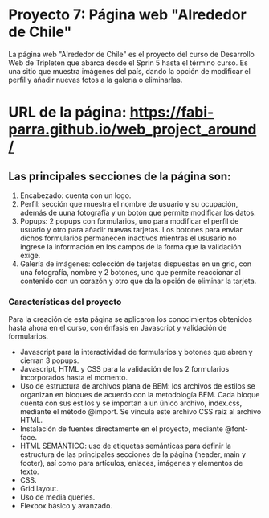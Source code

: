 # Proyecto 7: Página web "Alrededor de Chile"

La página web "Alrededor de Chile" es el proyecto del curso de Desarrollo Web de Tripleten que abarca desde el Sprin 5 hasta el término curso. Es una sitio que muestra imágenes del país, dando la opción de modificar el perfil y añadir nuevas fotos a la galería o eliminarlas.

# URL de la página: https://fabi-parra.github.io/web_project_around/

## Las principales secciones de la página son:

1. Encabezado: cuenta con un logo.
2. Perfil: sección que muestra el nombre de usuario y su ocupación, además de uuna fotografía y un botón que permite modificar los datos.
3. Popups: 2 popups con formularios, uno para modificar el perfil de usuario y otro para añadir nuevas tarjetas. Los botones para enviar dichos formularios permanecen inactivos mientras el ususario no ingrese la información en los campos de la forma que la validación exige. 
4. Galería de imágenes: colección de tarjetas dispuestas en un grid, con una fotografía, nombre y 2 botones, uno que permite reaccionar al contenido con un corazón y otro que da la opción de eliminar la tarjeta.

### Características del proyecto

Para la creación de esta página se aplicaron los conocimientos obtenidos hasta ahora en el curso, con énfasis en Javascript y validación de formularios.

- Javascript para la interactividad de formularios y botones que abren y cierran 3 popups.
- Javascript, HTML y CSS para la validación de los 2 formularios incorporados hasta el momento.
- Uso de estructura de archivos plana de BEM: los archivos de estilos se organizan en bloques de acuerdo con la metodología BEM. Cada bloque cuenta con sus estilos y se importan a un único archivo, index.css, mediante el método @import. Se vincula este archivo CSS raíz al archivo HTML.
- Instalación de fuentes directamente en el proyecto, mediante @font-face.
- HTML SEMÁNTICO: uso de etiquetas semánticas para definir la estructura de las principales secciones de la página (header, main y footer), así como para artículos, enlaces, imágenes y elementos de texto.
- CSS.
- Grid layout.
- Uso de media queries.
- Flexbox básico y avanzado.


